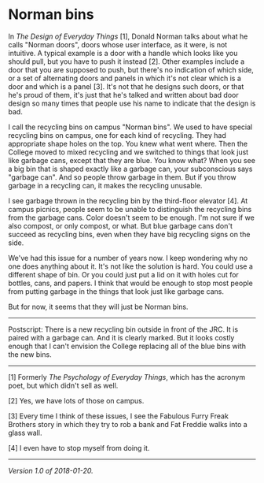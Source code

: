 Norman bins
===========

In _The Design of Everyday Things_ [1], Donald Norman talks about what
he calls "Norman doors", doors whose user interface, as it were, is not
intuitive.  A typical example is a door with a handle which looks like you
should pull, but you have to push it instead [2].  Other examples include
a door that you are supposed to push, but there's no indication of which
side, or a set of alternating doors and panels in which it's not clear
which is a door and which is a panel [3].  It's not that he designs
such doors, or that he's proud of them, it's just that he's talked and
written about bad door design so many times that people use his name to
indicate that the design is bad.

I call the recycling bins on campus "Norman bins".  We used to have
special recycling bins on campus, one for each kind of recycling.
They had appropriate shape holes on the top.  You knew what went where.
Then the College moved to mixed recycling and we switched to things that
look just like garbage cans, except that they are blue.  You know what?
When you see a big bin that is shaped exactly like a garbage can, your
subconscious says "garbage can".  And so people throw garbage in them.
But if you throw garbage in a recycling can, it makes the recycling
unusable.

I see garbage thrown in the recycling bin by the third-floor elevator [4].
At campus picnics, people seem to be unable to distinguish the recycling
bins from the garbage cans.  Color doesn't seem to be enough.  I'm not
sure if we also compost, or only compost, or what.  But blue garbage
cans don't succeed as recycling bins, even when they have big recycling
signs on the side.

We've had this issue for a number of years now.  I keep wondering why
no one does anything about it.  It's not like the solution is hard.
You could use a different shape of bin.  Or you could just put a lid on
it with holes cut for bottles, cans, and papers.  I think that would 
be enough to stop most people from putting garbage in the things that
look just like garbage cans.

But for now, it seems that they will just be Norman bins.

---

Postscript: There is a new recycling bin outside in front of the JRC.
It is paired with a garbage can.  And it is clearly marked.  But it
looks costly enough that I can't envision the College replacing all
of the blue bins with the new bins.

---

[1] Formerly _The Psychology of Everyday Things_, which has the acronym
poet, but which didn't sell as well.

[2] Yes, we have lots of those on campus.

[3] Every time I think of these issues, I see the Fabulous Furry Freak
Brothers story in which they try to rob a bank and Fat Freddie walks
into a glass wall.

[4] I even have to stop myself from doing it.

---

*Version 1.0 of 2018-01-20.*
